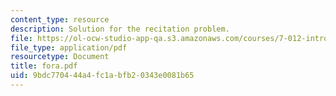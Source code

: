 ```yaml
---
content_type: resource
description: Solution for the recitation problem.
file: https://ol-ocw-studio-app-qa.s3.amazonaws.com/courses/7-012-introduction-to-biology-fall-2004/9bdc770444a4fc1abfb20343e0081b65_fora.pdf
file_type: application/pdf
resourcetype: Document
title: fora.pdf
uid: 9bdc7704-44a4-fc1a-bfb2-0343e0081b65
---
```

